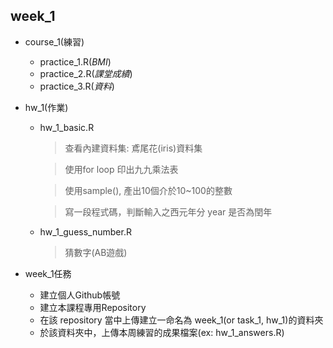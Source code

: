 ## week_1

* course_1(練習)
  - practice_1.R(*BMI*)
  - practice_2.R(*課堂成績*)
  - practice_3.R(*資料*)

* hw_1(作業)
  - hw_1_basic.R
    >查看內建資料集: 鳶尾花(iris)資料集
    
    >使用for loop 印出九九乘法表
    
    >使用sample(), 產出10個介於10~100的整數
    
    >寫一段程式碼，判斷輸入之西元年分 year 是否為閏年
    
  - hw_1_guess_number.R
    >猜數字(AB遊戲)
  
* week_1任務
  - 建立個人Github帳號
  - 建立本課程專用Repository
  - 在該 repository 當中上傳建立一命名為 week_1(or task_1, hw_1)的資料夾
  - 於該資料夾中，上傳本周練習的成果檔案(ex: hw_1_answers.R)
